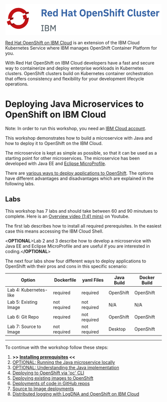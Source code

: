 ![logo](images/os_logo.png)

[Red Hat OpenShift on IBM Cloud](https://cloud.ibm.com/docs/openshift?topic=openshift-why_openshift) is an extension of the IBM Cloud Kubernetes Service where IBM manages OpenShift Container Platform for you. 

With Red Hat OpenShift on IBM Cloud developers have a fast and secure way to containerize and deploy enterprise workloads in Kubernetes clusters. OpenShift clusters build on Kubernetes container orchestration that offers consistency and flexibility for your development lifecycle operations.

# Deploying Java Microservices to OpenShift on IBM Cloud

Note: In order to run this workshop, you need an [IBM Cloud account](https://cloud.ibm.com/registration).

This workshop demonstrates how to build a microservice with Java and how to deploy it to OpenShift on the IBM Cloud.

The microservice is kept as simple as possible, so that it can be used as a starting point for other microservices. The microservice has been developed with Java EE and [Eclipse MicroProfile](https://microprofile.io/).

There are [various ways to deploy applications to OpenShift](http://heidloff.net/article/deploying-open-liberty-microservices-openshift/). The options have different advantages and disadvantages which are explained in the following labs.

## Labs

This workshop has 7 labs and should take between 60 and 90 minutues to complete. Here is an [Overview video (1:41 mins)](https://youtu.be/8361HGR_O_s) on Youtube.

The first lab describes how to install all required prerequisites. In the easiest case this means accessing the IBM Cloud Shell.

<**OPTIONAL**>Lab 2 and 3 describe how to develop a microservice with Java EE and Eclipse MicroProfile and are useful if you are interested in coding.<**/OPTIONAL**>

The next four labs show four different ways to deploy applications to OpenShift with their pros and cons in this specific scenario:

| Option | Dockerfile | yaml Files | Java Build | Docker Build |
| - | - | - | - | - |
| Lab 4: Kubernetes-like | required | required | OpenShift | OpenShift |
| Lab 5: Existing Image  | not required  | not required | N/A | N/A |
| Lab 6: Git Repo | required  | not required | OpenShift | OpenShift |
| Lab 7: Source to Image | not required | not required | Desktop | OpenShift |

---

To continue with the workshop follow these steps:

1. **>> [Installing prerequisites](1-prereqs.md) <<**
2. [OPTIONAL: Running the Java microservice locally](2-docker.md)
3. [OPTIONAL: Understanding the Java implementation](3-java.md)
4. [Deploying to OpenShift via 'oc' CLI](4-openshift.md)
5. [Deploying existing images to OpenShift](5-existing-image.md)
6. [Deployments of code in GitHub repos](6-github.md)
7. [Source to Image deployments](7-source-to-image.md)
8. [Distributed logging with LogDNA and OpenShift on IBM Cloud](8-logdna-openshift.md)
